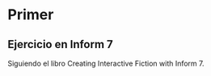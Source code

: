 # Primer
Ejercicio en Inform 7
--------------------------------
Siguiendo el libro Creating Interactive Fiction with Inform 7.
